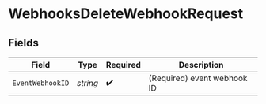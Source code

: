 # WebhooksDeleteWebhookRequest


## Fields

| Field                       | Type                        | Required                    | Description                 |
| --------------------------- | --------------------------- | --------------------------- | --------------------------- |
| `EventWebhookID`            | *string*                    | :heavy_check_mark:          | (Required) event webhook ID |